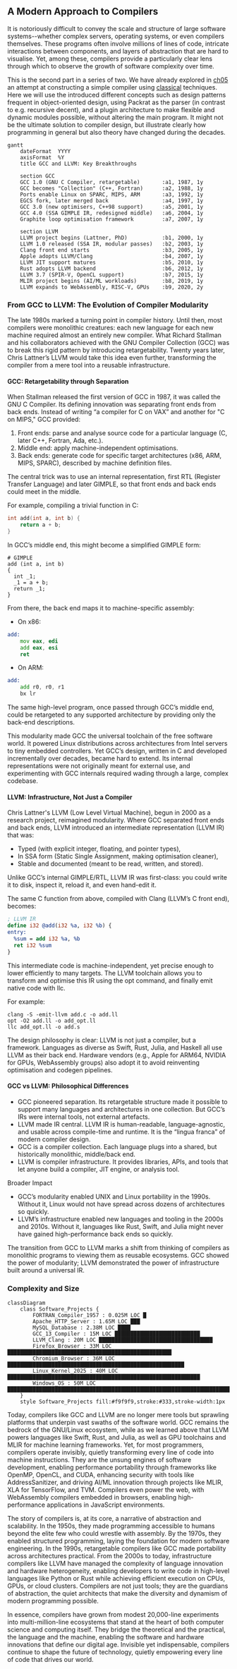 
## A Modern Approach to Compilers

It is notoriously difficult to convey the scale and structure of large software systems--whether
complex servers, operating systems, or even compilers themselves. These programs often involve
millions of lines of code, intricate interactions between components, and layers of abstraction
that are hard to visualise. Yet, among these, compilers provide a particularly clear lens through
which to observe the growth of software complexity over time. 

This is the second part in a series of two. We have already explored in [ch05](./../../ch05/)
an attempt at constructing a simple compiler using [classical](./../../ch05/classic/) techniques.
Here we will use the introduced different concepts such as design patterns frequent in
object-oriented design, using Packrat as the parser (in contrast to e.g. recursive decent),
and a plugin architecture to make flexible and dynamic modules possible, without altering
the main program. It might not be the ultimate solution to compiler design, but illustrate
clearly how programming in general but also theory have changed during the decades.


```mermaid
gantt
    dateFormat  YYYY
    axisFormat  %Y
    title GCC and LLVM: Key Breakthroughs

    section GCC
    GCC 1.0 (GNU C Compiler, retargetable)       :a1, 1987, 1y
    GCC becomes "Collection" (C++, Fortran)      :a2, 1988, 1y
    Ports enable Linux on SPARC, MIPS, ARM       :a3, 1992, 1y
    EGCS fork, later merged back                 :a4, 1997, 1y
    GCC 3.0 (new optimisers, C++98 support)      :a5, 2001, 1y
    GCC 4.0 (SSA GIMPLE IR, redesigned middle)   :a6, 2004, 1y
    Graphite loop optimisation framework         :a7, 2007, 1y

    section LLVM
    LLVM project begins (Lattner, PhD)           :b1, 2000, 1y
    LLVM 1.0 released (SSA IR, modular passes)   :b2, 2003, 1y
    Clang front end starts                       :b3, 2005, 1y
    Apple adopts LLVM/Clang                      :b4, 2007, 1y
    LLVM JIT support matures                     :b5, 2010, 1y
    Rust adopts LLVM backend                     :b6, 2012, 1y
    LLVM 3.7 (SPIR-V, OpenCL support)            :b7, 2015, 1y
    MLIR project begins (AI/ML workloads)        :b8, 2019, 1y
    LLVM expands to WebAssembly, RISC-V, GPUs    :b9, 2020, 2y
```


### From GCC to LLVM: The Evolution of Compiler Modularity

The late 1980s marked a turning point in compiler history. Until then, most compilers were monolithic creatures:
each new language for each new machine required almost an entirely new compiler. What Richard Stallman and his
collaborators achieved with the GNU Compiler Collection (GCC) was to break this rigid pattern by introducing
retargetability. Twenty years later, Chris Lattner’s LLVM would take this idea even further, transforming the
compiler from a mere tool into a reusable infrastructure.


#### GCC: Retargetability through Separation

When Stallman released the first version of GCC in 1987, it was called the GNU C Compiler. Its defining innovation
was separating front ends from back ends. Instead of writing “a compiler for C on VAX” and another for "C on MIPS,"
GCC provided:
1. Front ends: parse and analyse source code for a particular language (C, later C++, Fortran, Ada, etc.).
2. Middle end: apply machine-independent optimisations.
3. Back ends: generate code for specific target architectures (x86, ARM, MIPS, SPARC), described by machine definition files.

The central trick was to use an internal representation, first RTL (Register Transfer Language) and later GIMPLE,
so that front ends and back ends could meet in the middle.

For example, compiling a trivial function in C:

```c
int add(int a, int b) {
    return a + b;
}
```

In GCC’s middle end, this might become a simplified GIMPLE form:

```gimple
# GIMPLE
add (int a, int b)
{
  int _1;
  _1 = a + b;
  return _1;
}
```

From there, the back end maps it to machine-specific assembly:
- On x86:
```asm
add:
    mov eax, edi
    add eax, esi
    ret
```
- On ARM:
```asm
add:
    add r0, r0, r1
    bx lr
```

The same high-level program, once passed through GCC’s middle end, could be retargeted to any supported
architecture by providing only the back-end descriptions.

This modularity made GCC the universal toolchain of the free software world. It powered Linux distributions
across architectures from Intel servers to tiny embedded controllers. Yet GCC’s design, written in C and
developed incrementally over decades, became hard to extend. Its internal representations were not originally
meant for external use, and experimenting with GCC internals required wading through a large, complex codebase.



#### LLVM: Infrastructure, Not Just a Compiler

Chris Lattner's LLVM (Low Level Virtual Machine), begun in 2000 as a research project, reimagined modularity.
Where GCC separated front ends and back ends, LLVM introduced an intermediate representation (LLVM IR) that was:
- Typed (with explicit integer, floating, and pointer types),
- In SSA form (Static Single Assignment, making optimisation cleaner),
- Stable and documented (meant to be read, written, and stored).

Unlike GCC’s internal GIMPLE/RTL, LLVM IR was first-class: you could write it to disk, inspect it, reload it,
and even hand-edit it.

The same C function from above, compiled with Clang (LLVM’s C front end), becomes:

```llvm
; LLVM IR
define i32 @add(i32 %a, i32 %b) {
entry:
  %sum = add i32 %a, %b
  ret i32 %sum
}
```

This intermediate code is machine-independent, yet precise enough to lower efficiently to many targets.
The LLVM toolchain allows you to transform and optimise this IR using the opt command, and finally emit
native code with llc.

For example:

```
clang -S -emit-llvm add.c -o add.ll
opt -O2 add.ll -o add_opt.ll
llc add_opt.ll -o add.s
```

The design philosophy is clear: LLVM is not just a compiler, but a framework. Languages as diverse as Swift,
Rust, Julia, and Haskell all use LLVM as their back end. Hardware vendors (e.g., Apple for ARM64, NVIDIA
for GPUs, WebAssembly groups) also adopt it to avoid reinventing optimisation and codegen pipelines.



#### GCC vs LLVM: Philosophical Differences

- GCC pioneered separation. Its retargetable structure made it possible to support many languages and
  architectures in one collection. But GCC’s IRs were internal tools, not external artefacts.
- LLVM made IR central. LLVM IR is human-readable, language-agnostic, and usable across compile-time
  and runtime. It is the “lingua franca” of modern compiler design.
- GCC is a compiler collection. Each language plugs into a shared, but historically monolithic, middle/back end.
- LLVM is compiler infrastructure. It provides libraries, APIs, and tools that let anyone build a compiler,
  JIT engine, or analysis tool.



Broader Impact

- GCC’s modularity enabled UNIX and Linux portability in the 1990s. Without it, Linux would not have spread
  across dozens of architectures so quickly.
- LLVM’s infrastructure enabled new languages and tooling in the 2000s and 2010s. Without it, languages
  like Rust, Swift, and Julia might never have gained high-performance back ends so quickly.

The transition from GCC to LLVM marks a shift from thinking of compilers as monolithic programs to viewing
them as reusable ecosystems. GCC showed the power of modularity; LLVM demonstrated the power of infrastructure
built around a universal IR.


### Complexity and Size

```mermaid
classDiagram
    class Software_Projects {
        FORTRAN_Compiler_1957 : 0.025M LOC █
        Apache_HTTP_Server : 1.65M LOC ███
        MySQL_Database : 2.38M LOC ████
        GCC_13_Compiler : 15M LOC ███████████████████████████
        LLVM_Clang : 20M LOC ████████████████████████████████████
        Firefox_Browser : 33M LOC ████████████████████████████████████████████████████
        Chromium_Browser : 36M LOC ████████████████████████████████████████████████████████
        Linux_Kernel_2025 : 40M LOC █████████████████████████████████████████████████████████████
        Windows_OS : 50M LOC ████████████████████████████████████████████████████████████████████████
    }
    style Software_Projects fill:#f9f9f9,stroke:#333,stroke-width:1px
```

Today, compilers like GCC and LLVM are no longer mere tools but sprawling platforms that underpin vast swaths
of the software world. GCC remains the bedrock of the GNU/Linux ecosystem, while as we learned above that LLVM
powers languages like Swift, Rust, and Julia, as well as GPU toolchains and MLIR for machine learning frameworks.
Yet, for most programmers, compilers operate invisibly, quietly transforming every line of code into machine
instructions. They are the unsung engines of software development, enabling performance portability through
frameworks like OpenMP, OpenCL, and CUDA, enhancing security with tools like AddressSanitizer, and driving AI/ML
innovation through projects like MLIR, XLA for TensorFlow, and TVM. Compilers even power the web, with WebAssembly
compilers embedded in browsers, enabling high-performance applications in JavaScript environments.

The story of compilers is, at its core, a narrative of abstraction and scalability. In the 1950s, they made
programming accessible to humans beyond the elite few who could wrestle with assembly. By the 1970s, they
enabled structured programming, laying the foundation for modern software engineering. In the 1990s, retargetable
compilers like GCC made portability across architectures practical. From the 2000s to today, infrastructure
compilers like LLVM have managed the complexity of language innovation and hardware heterogeneity, enabling
developers to write code in high-level languages like Python or Rust while achieving efficient execution on
CPUs, GPUs, or cloud clusters. Compilers are not just tools; they are the guardians of abstraction, the quiet
architects that make the diversity and dynamism of modern programming possible.

In essence, compilers have grown from modest 20,000-line experiments into multi-million-line ecosystems that
stand at the heart of both computer science and computing itself. They bridge the theoretical and the practical,
the language and the machine, enabling the software and hardware innovations that define our digital age.
Invisible yet indispensable, compilers continue to shape the future of technology, quietly empowering every
line of code that drives our world.

